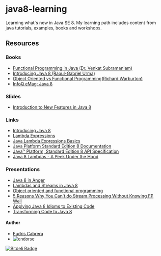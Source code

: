 # java8-learning
Learning what's new in Java SE 8. My learning path includes content from java tutorials, examples, books and workshops.


## Resources

### Books
* [Functional Programming in Java (Dr. Venkat Subramaniam)](https://pragprog.com/book/vsjava8/functional-programming-in-java)
* [Introducing Java 8 (Raoul-Gabriel Urma)](http://www.oreilly.com/programming/free/introducing-java-8.csp)
* [Object Oriented vs Functional Programming(Richard Warburton)](http://www.oreilly.com/programming/free/object-oriented-vs-functional-programming.csp)
* [InfoQ eMag: Java 8](http://www.infoq.com/minibooks/emag-java-8)

### Slides
* [Introduction to New Features in Java 8](http://slidedeck.io/DDuarte/java8-slides)

### Links
* [Introducing Java 8](https://www.oreilly.com/learning/introducing-java-8)
* [Lambda Expressions](http://docs.oracle.com/javase/tutorial/java/javaOO/lambdaexpressions.html)
* [Java Lambda Expressions Basics](https://dzone.com/articles/java-lambda-expressions-basics)
* [Java Platform Standard Edition 8 Documentation](http://docs.oracle.com/javase/8/docs/)
* [Java™ Platform, Standard Edition 8 API Specification](http://docs.oracle.com/javase/8/docs/api/)
* [Java 8 Lambdas - A Peek Under the Hood](http://www.infoq.com/articles/Java-8-Lambdas-A-Peek-Under-the-Hood)

### Presentations
* [Java 8 in Anger](http://www.infoq.com/presentations/java8-examples)
* [Lambdas and Streams in Java 8](http://www.infoq.com/presentations/java-8-lambda-streams)
* [Object oriented and functional programming](https://www.oreilly.com/learning/object-oriented-and-functional-programming)
* [5 Reasons Why You Can't do Stream Processing Without Knowing FP Well](http://2015.javazone.no/details.html?talk=8bf391299863534592e69fdab0127f8f3b3d52e6e9cdcee7c61019b3b368174b)
* [Applying Java 8 Idioms to Existing Code](https://www.infoq.com/presentations/java8-lambda-streams)
* [Transforming Code to Java 8](https://www.infoq.com/presentations/java-8-coding)

#### Author

* [Eudris Cabrera](https://github.com/ecabrerar)
* [![endorse](https://api.coderwall.com/ecabrerar/endorsecount.png)](https://coderwall.com/ecabrerar)


[![Bitdeli Badge](https://d2weczhvl823v0.cloudfront.net/ecabrerar/kafeinados/trend.png)](https://bitdeli.com/free "Bitdeli Badge")
